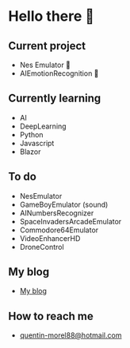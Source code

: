 # Hello there 👋

## Current project

- Nes Emulator 👾
- AIEmotionRecognition 🤔

## Currently learning

- AI
- DeepLearning
- Python
- Javascript
- Blazor

## To do

- NesEmulator
- GameBoyEmulator (sound)
- AINumbersRecognizer
- SpaceInvadersArcadeEmulator
- Commodore64Emulator
- VideoEnhancerHD
- DroneControl

## My blog

- [My blog](https://im-rises.github.io)

## How to reach me

- quentin-morel88@hotmail.com

<!--
Here are some ideas to get you started:

- 🔭 I’m currently working on ...
- 🌱 I’m currently learning ...
- 👯 I’m looking to collaborate on ...
- 🤔 I’m looking for help with ...
- 💬 Ask me about ...
- 📫 How to reach me: ...
- 😄 Pronouns: ...
- ⚡ Fun fact: ...
-->
